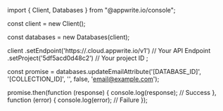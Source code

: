 import { Client, Databases } from "@appwrite.io/console";

const client = new Client();

const databases = new Databases(client);

client
    .setEndpoint('https://<REGION>.cloud.appwrite.io/v1') // Your API Endpoint
    .setProject('5df5acd0d48c2') // Your project ID
;

const promise = databases.updateEmailAttribute('[DATABASE_ID]', '[COLLECTION_ID]', '', false, 'email@example.com');

promise.then(function (response) {
    console.log(response); // Success
}, function (error) {
    console.log(error); // Failure
});